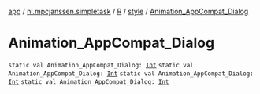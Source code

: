 [app](../../../index.md) / [nl.mpcjanssen.simpletask](../../index.md) / [R](../index.md) / [style](index.md) / [Animation_AppCompat_Dialog](.)

# Animation_AppCompat_Dialog

`static val Animation_AppCompat_Dialog: `[`Int`](https://kotlinlang.org/api/latest/jvm/stdlib/kotlin/-int/index.html)
`static val Animation_AppCompat_Dialog: `[`Int`](https://kotlinlang.org/api/latest/jvm/stdlib/kotlin/-int/index.html)
`static val Animation_AppCompat_Dialog: `[`Int`](https://kotlinlang.org/api/latest/jvm/stdlib/kotlin/-int/index.html)
`static val Animation_AppCompat_Dialog: `[`Int`](https://kotlinlang.org/api/latest/jvm/stdlib/kotlin/-int/index.html)